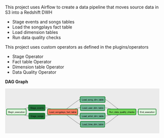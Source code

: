 This project uses Airflow to create a data pipeline that moves source data in S3 into a Redshift DWH
* Stage events and songs tables
* Load the songplays fact table
* Load dimension tables
* Run data quality checks

This project uses custom operators as defined in the plugins/operators
* Stage Operator
* Fact table Operator
* Dimension table Operator
* Data Quality Operator 

**DAG Graph**

![alt text](images/airflow_p.png?raw=true)
